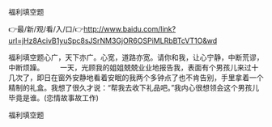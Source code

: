 福利填空题

👉最/新/观/看/入/口/👉http://www.baidu.com/link?url=jHz8AcivB1yuSpc8sJSrNM3GjOR6OSPiMLRbBTcVT1O&wd

福利填空题心广，天下亦广。心宽，道路亦宽。请你和我，让心宁静，中断荒谬，中断烦躁。
　　一天，光顾我的姐姐兢兢业业地报告我，表面有个男孩儿来过十几次了，即日在窗外安静地看着安眠的我两个多钟点了也不肯告别，手里拿着一个精制的礼盒。我想了很久才说：“帮我去收下礼品吧。”我内心很想领会这个男孩儿毕竟是谁。(恋情故事故工作)


福利填空题

